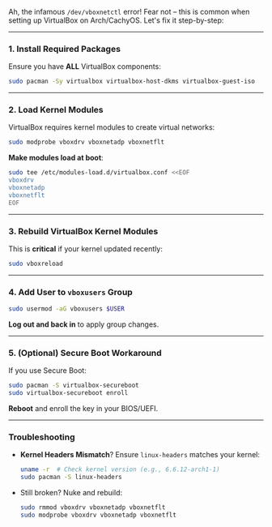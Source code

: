 Ah, the infamous `/dev/vboxnetctl` error! Fear not – this is common when setting up VirtualBox on Arch/CachyOS. Let's fix it step-by-step:

---

### **1. Install Required Packages**
Ensure you have **ALL** VirtualBox components:
```bash
sudo pacman -Sy virtualbox virtualbox-host-dkms virtualbox-guest-iso
```

---

### **2. Load Kernel Modules**
VirtualBox requires kernel modules to create virtual networks:
```bash
sudo modprobe vboxdrv vboxnetadp vboxnetflt
```

**Make modules load at boot**:
```bash
sudo tee /etc/modules-load.d/virtualbox.conf <<EOF
vboxdrv
vboxnetadp
vboxnetflt
EOF
```

---

### **3. Rebuild VirtualBox Kernel Modules**
This is **critical** if your kernel updated recently:
```bash
sudo vboxreload
```

---

### **4. Add User to `vboxusers` Group**
```bash
sudo usermod -aG vboxusers $USER
```
**Log out and back in** to apply group changes.

---

### **5. (Optional) Secure Boot Workaround**
If you use Secure Boot:
```bash
sudo pacman -S virtualbox-secureboot
sudo virtualbox-secureboot enroll
```
**Reboot** and enroll the key in your BIOS/UEFI.

---
### **Troubleshooting**
- **Kernel Headers Mismatch**? Ensure `linux-headers` matches your kernel:
  ```bash
  uname -r  # Check kernel version (e.g., 6.6.12-arch1-1)
  sudo pacman -S linux-headers
  ```
- Still broken? Nuke and rebuild:
  ```bash
  sudo rmmod vboxdrv vboxnetadp vboxnetflt
  sudo modprobe vboxdrv vboxnetadp vboxnetflt
  ```